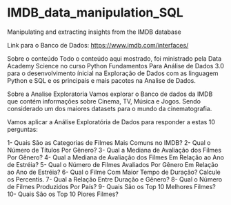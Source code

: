 # IMDB_data_manipulation_SQL
Manipulating and extracting insights from the IMDB database

Link para o Banco de Dados: https://www.imdb.com/interfaces/

Sobre o conteúdo
Todo o conteúdo aqui mostrado, foi ministrado pela Data Academy Science no curso Python Fundamentos Para Análise de Dados 3.0 para o desenvolvimento ínicial na Exploração de Dados com as linguagem Python e SQL e os principais e mais pacotes na Analise de Dados.



Sobre a Analise Exploratoria
Vamos explorar o Banco de dados da IMDB que contém informações sobre Cinema, TV, Música e Jogos. Sendo considerado um dos maiores datasets para o mundo da cinematografia.

Vamos aplicar a Análise Exploratória de Dados para responder a estas 10 perguntas:

1- Quais São as Categorias de Filmes Mais Comuns no IMDB?
2- Qual o Número de Títulos Por Gênero?
3- Qual a Mediana de Avaliação dos Filmes Por Gênero?
4- Qual a Mediana de Avaliação dos Filmes Em Relação ao Ano de Estréia?
5- Qual o Número de Filmes Avaliados Por Gênero Em Relação ao Ano de Estréia?
6- Qual o Filme Com Maior Tempo de Duração? Calcule os Percentis.
7- Qual a Relação Entre Duração e Gênero?
8- Qual o Número de Filmes Produzidos Por País?
9- Quais São os Top 10 Melhores Filmes?
10- Quais São os Top 10 Piores Filmes?
